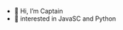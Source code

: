 - 👋 Hi, I’m Captain
- 👀 interested in JavaSC and Python

<!---
CaptainLord-java/CaptainLord-java is a ✨ special ✨ repository because its `README.md` (this file) appears on your GitHub profile.
You can click the Preview link to take a look at your changes.
--->
